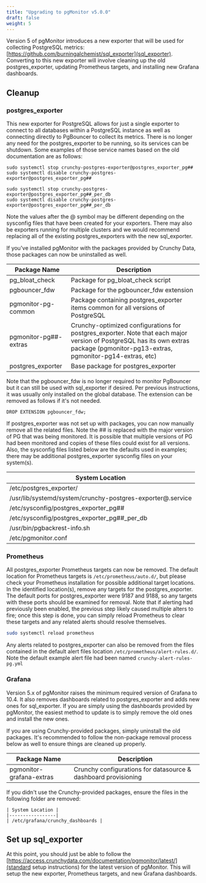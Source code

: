 ```yaml
---
title: "Upgrading to pgMonitor v5.0.0"
draft: false
weight: 5
---
```


Version 5 of pgMonitor introduces a new exporter that will be used for collecting PostgreSQL metrics: [https://github.com/burningalchemist/sql_exporter](sql_exporter). Converting to this new exporter will involve cleaning up the old postgres_exporter, updating Prometheus targets, and installing new Grafana dashboards.

## Cleanup

### postgres_exporter

This new exporter for PostgreSQL allows for just a single exporter to connect to all databases within a PostgreSQL instance as well as connecting directly to PgBouncer to collect its metrics.
There is no longer any need for the postgres_exporter to be running, so its services can be shutdown. Some examples of those service names based on the old documentation are as follows:

```
sudo systemctl stop crunchy-postgres-exporter@postgres_exporter_pg##
sudo systemctl disable crunchy-postgres-exporter@postgres_exporter_pg##

sudo systemctl stop crunchy-postgres-exporter@postgres_exporter_pg##_per_db
sudo systemctl disable crunchy-postgres-exporter@postgres_exporter_pg##_per_db
```

Note the values after the @ symbol may be different depending on the sysconfig files that have been created for your exporters. There may also be exporters running for multiple clusters and we would recommend replacing all of the existing postgres_exporters with the new sql_exporter.

If you've installed pgMonitor with the packages provided by Crunchy Data, those packages can now be uninstalled as well. 

| Package Name                   | Description                                                               |
|--------------------------------|---------------------------------------------------------------------------|
| pg_bloat_check                 | Package for pg_bloat_check script                                         |
| pgbouncer_fdw                  | Package for the pgbouncer_fdw extension                                   |
| pgmonitor-pg-common            | Package containing postgres_exporter items common for all versions of PostgreSQL |
| pgmonitor-pg##-extras          | Crunchy-optimized configurations for postgres_exporter. Note that each major version of PostgreSQL has its own extras package (pgmonitor-pg13-extras, pgmonitor-pg14-extras, etc) |
| postgres_exporter              | Base package for postgres_exporter                                        |

Note that the pgbouncer_fdw is no longer required to monitor PgBouncer but it can still be used with sql_exporter if desired. Per previous instructions, it was usually only installed on the global database. The extension can be removed as follows if it's not needed.
```
DROP EXTENSION pgbouncer_fdw;
```

If postgres_exporter was not set up with packages, you can now manually remove all the related files. Note the ## is replaced with the major version of PG that was being monitored. It is possible that multiple versions of PG had been monitored and copies of these files could exist for all versions. Also, the sysconfig files listed below are the defaults used in examples; there may be additional postgres_exporter sysconfig files on your system(s).

| System Location |
|-----------------|
| /etc/postgres_exporter/  |
| /usr/lib/systemd/system/crunchy-postgres-exporter@.service  |
| /etc/sysconfig/postgres_exporter_pg##  |
| /etc/sysconfig/postgres_exporter_pg##_per_db  |
| /usr/bin/pgbackrest-info.sh |
| /etc/pgmonitor.conf |


### Prometheus
All postgres_exporter Prometheus targets can now be removed. The default location for Prometheus targets is `/etc/prometheus/auto.d/`, but please check your Prometheus installation for possible additional target locations. In the identified location(s), remove any targets for the postgres_exporter. The default ports for postgres_exporter were 9187 and 9188, so any targets with these ports should be examined for removal. Note that if alerting had previously been enabled, the previous step likely caused multiple alters to fire; once this step is done, you can simply reload Prometheus to clear these targets and any related alerts should resolve themselves. 

```bash
sudo systemctl reload prometheus
```
Any alerts related to postgres_exporter can also be removed from the files contained in the default alert files location `/etc/prometheus/alert-rules.d/`. Note the default example alert file had been named `crunchy-alert-rules-pg.yml`

### Grafana

Version 5.x of pgMonitor raises the minimum required version of Grafana to 10.4. It also removes dashboards related to postgres_exporter and adds new ones for sql_exporter. If you are simply using the dashboards provided by pgMonitor, the easiest method to update is to simply remove the old ones and install the new ones.

If you are using Crunchy-provided packages, simply uninstall the old packages. It's recommended to follow the non-package removal process below as well to ensure things are cleaned up properly.

| Package Name              | Description                                                       |
|---------------------------|-------------------------------------------------------------------|
| pgmonitor-grafana-extras  | Crunchy configurations for datasource & dashboard provisioning    |

If you didn't use the Crunchy-provided packages, ensure the files in the following folder are removed:

```
| System Location |
|-----------------|
| /etc/grafana/crunchy_dashboards |
```

## Set up sql_exporter

At this point, you should just be able to follow the [https://access.crunchydata.com/documentation/pgmonitor/latest/](standard setup instructions) for the latest version of pgMonitor. This will setup the new exporter, Prometheus targets, and new Grafana dashboards.
